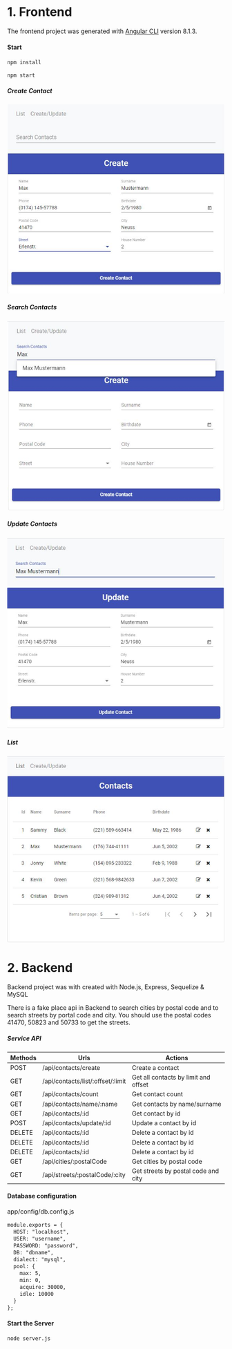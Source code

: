 # 1. Frontend

The frontend project was generated with [Angular CLI](https://github.com/angular/angular-cli) version 8.1.3.
#### Start
```
npm install
```

```
npm start
```

##### Create Contact
![name of the image](assets/create.JPG)

##### Search Contacts
![name of the image](assets/search.JPG)

##### Update Contacts
![name of the image](assets/update.JPG)

##### List
![name of the image](assets/list.JPG)

# 2. Backend

Backend project was with created with Node.js, Express, Sequelize & MySQL

There is a fake place api in Backend to search cities by postal code and to search streets by portal code and city. You should use the postal codes 41470, 50823 and 50733 to get the streets.

##### Service API

|  Methods |  Urls  | Actions  |
| ------------ | ------------ | ------------ |
| POST | /api/contacts/create | Create a contact |
| GET | /api/contacts/list/:offset/:limit | Get all contacts by limit and offset |
| GET | /api/contacts/count | Get contact count |
| GET | /api/contacts/name/:name | Get contacts by name/surname |
| GET | /api/contacts/:id | Get contact by id |
| POST | /api/contacts/update/:id | Update a contact by id |
| DELETE | /api/contacts/:id | Delete a contact by id |
| DELETE | /api/contacts/:id | Delete a contact by id |
| DELETE | /api/contacts/:id | Delete a contact by id |
| GET | /api/cities/:postalCode | Get cities by postal code |
| GET | /api/streets/:postalCode/:city | Get streets by postal code and city |

#### Database configuration

app/config/db.config.js

```
module.exports = {
  HOST: "localhost",
  USER: "username",
  PASSWORD: "password",
  DB: "dbname",
  dialect: "mysql",
  pool: {
    max: 5,
    min: 0,
    acquire: 30000,
    idle: 10000
  }
};
```


#### Start the Server
```
node server.js
```
